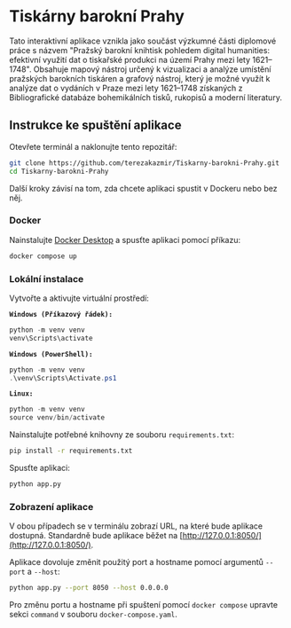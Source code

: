 # Tiskárny barokní Prahy
Tato interaktivní aplikace vznikla jako součást výzkumné části diplomové práce s názvem "Pražský barokní knihtisk pohledem digital humanities: efektivní využití dat o tiskařské produkci na území Prahy mezi lety 1621–1748". Obsahuje mapový nástroj určený k vizualizaci a analýze umístění pražských barokních tiskáren a grafový nástroj, který je možné využít k analýze dat o vydáních v Praze mezi lety 1621–1748 získaných z Bibliografické databáze bohemikálních tisků, rukopisů a moderní literatury.

## Instrukce ke spuštění aplikace
Otevřete terminál a naklonujte tento repozitář:
```bash
git clone https://github.com/terezakazmir/Tiskarny-barokni-Prahy.git
cd Tiskarny-barokni-Prahy
```
Další kroky závisí na tom, zda chcete aplikaci spustit v Dockeru nebo bez něj.

### Docker
Nainstalujte [Docker Desktop](https://docs.docker.com/desktop/) a spusťte aplikaci pomocí příkazu:
```bash
docker compose up
```

### Lokální instalace
Vytvořte a aktivujte virtuální prostředí:

**`Windows (Příkazový řádek):`**
```ps1
python -m venv venv
venv\Scripts\activate
```
**`Windows (PowerShell):`**
```ps1
python -m venv venv
.\venv\Scripts\Activate.ps1
```
**`Linux:`**
```ps1
python -m venv venv
source venv/bin/activate
```

Nainstalujte potřebné knihovny ze souboru `requirements.txt`:
```bash
pip install -r requirements.txt
```
Spusťte aplikaci:
```bash
python app.py
```

### Zobrazení aplikace

V obou případech se v terminálu zobrazí URL, na které bude aplikace dostupná. Standardně bude aplikace běžet na [http://127.0.0.1:8050/](http://127.0.0.1:8050/).


Aplikace dovoluje změnit použitý port a hostname pomocí argumentů `--port` a `--host`:

```bash
python app.py --port 8050 --host 0.0.0.0
```

Pro změnu portu a hostname při spuštení pomocí `docker compose` upravte sekci `command` v souboru `docker-compose.yaml`.
